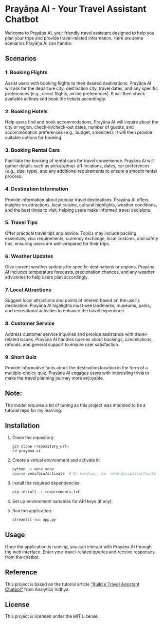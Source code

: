 # Prayāṇa AI - Your Travel Assistant Chatbot

Welcome to Prayāṇa AI, your friendly travel assistant designed to help you plan your trips and provide travel-related information. Here are some scenarios Prayāṇa AI can handle:

## Scenarios

### 1. Booking Flights
Assist users with booking flights to their desired destinations. Prayāṇa AI will ask for the departure city, destination city, travel dates, and any specific preferences (e.g., direct flights, airline preferences). It will then check available airlines and book the tickets accordingly.

### 2. Booking Hotels
Help users find and book accommodations. Prayāṇa AI will inquire about the city or region, check-in/check-out dates, number of guests, and accommodation preferences (e.g., budget, amenities). It will then provide suitable options for booking.

### 3. Booking Rental Cars
Facilitate the booking of rental cars for travel convenience. Prayāṇa AI will gather details such as pickup/drop-off locations, dates, car preferences (e.g., size, type), and any additional requirements to ensure a smooth rental process.

### 4. Destination Information
Provide information about popular travel destinations. Prayāṇa AI offers insights on attractions, local cuisine, cultural highlights, weather conditions, and the best times to visit, helping users make informed travel decisions.

### 5. Travel Tips
Offer practical travel tips and advice. Topics may include packing essentials, visa requirements, currency exchange, local customs, and safety tips, ensuring users are well-prepared for their trips.

### 6. Weather Updates
Give current weather updates for specific destinations or regions. Prayāṇa AI includes temperature forecasts, precipitation chances, and any weather advisories to help users plan accordingly.

### 7. Local Attractions
Suggest local attractions and points of interest based on the user's destination. Prayāṇa AI highlights must-see landmarks, museums, parks, and recreational activities to enhance the travel experience.

### 8. Customer Service
Address customer service inquiries and provide assistance with travel-related issues. Prayāṇa AI handles queries about bookings, cancellations, refunds, and general support to ensure user satisfaction.

### 9. Short Quiz
Provide informative facts about the destination location in the form of a multiple-choice quiz. Prayāṇa AI engages users with interesting trivia to make the travel planning journey more enjoyable.

## Note:
The model requires a lot of tuning as this project was intended to be a tutorial repo for my learning.

## Installation

1. Clone the repository:
    ```bash
    git clone <repository_url>
    cd prayana-ai
    ```

2. Create a virtual environment and activate it:
    ```bash
    python -m venv venv
    source venv/bin/activate  # On Windows, use `venv\Scripts\activate`
    ```

3. Install the required dependencies:
    ```bash
    pip install -r requirements.txt
    ```

4. Set up environment variables for API keys (if any).

5. Run the application:
    ```bash
    streamlit run app.py
    ```

## Usage

Once the application is running, you can interact with Prayāṇa AI through the web interface. Enter your travel-related queries and receive responses from the chatbot.



## Reference

This project is based on the tutorial article ["Build a Travel Assistant Chatbot"](https://www.analyticsvidhya.com/blog/2024/07/build-a-travel-assistant-chatbot/) from Analytics Vidhya.

## License

This project is licensed under the MIT License.